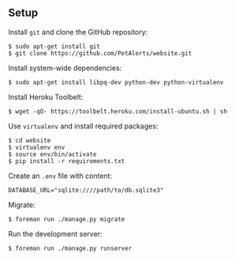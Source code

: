 ## Setup

Install `git` and clone the GitHub repository:
    
    $ sudo apt-get install git
    $ git clone https://github.com/PetAlerts/website.git

Install system-wide dependencies:

    $ sudo apt-get install libpq-dev python-dev python-virtualenv

Install Heroku Toolbelt:

    $ wget -qO- https://toolbelt.heroku.com/install-ubuntu.sh | sh

Use `virtualenv` and install required packages:

    $ cd website
    $ virtualenv env
    $ source env/bin/activate
    $ pip install -r requirements.txt

Create an `.env` file with content:

    DATABASE_URL="sqlite:////path/to/db.sqlite3"

Migrate:

    $ foreman run ./manage.py migrate

Run the development server:

    $ foreman run ./manage.py runserver
